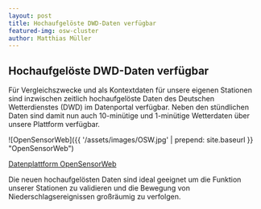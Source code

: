 ```yaml
---
layout: post
title: Hochaufgelöste DWD-Daten verfügbar
featured-img: osw-cluster
author: Matthias Müller
---
```

## Hochaufgelöste DWD-Daten verfügbar

Für Vergleichszwecke und als Kontextdaten für unsere eigenen Stationen sind inzwischen zeitlich hochaufgelöste Daten des
Deutschen Wetterdienstes (DWD) im Datenportal verfügbar. Neben den stündlichen Daten sind damit nun auch 10-minütige und
1-minütige Wetterdaten über unsere Plattform verfügbar.

![OpenSensorWeb]({{ '/assets/images/OSW.jpg' | prepend: site.baseurl }} "OpenSensorWeb")

[Datenplattform OpenSensorWeb](https://opensensorweb.de)

Die neuen hochaufgelösten Daten sind ideal geeignet um die Funktion unserer Stationen zu validieren und die Bewegung von
Niederschlagsereignissen großräumig zu verfolgen.
